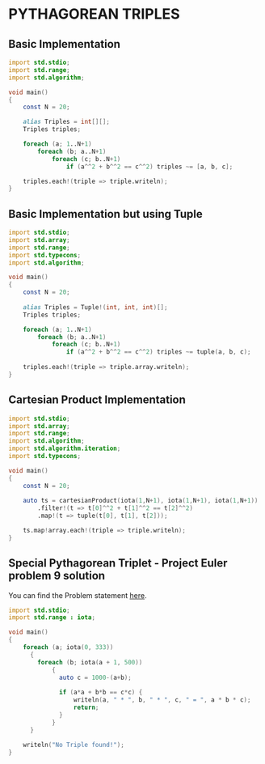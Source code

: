 # PYTHAGOREAN TRIPLES


## Basic Implementation

```D
import std.stdio;
import std.range;
import std.algorithm;

void main()
{
    const N = 20;

    alias Triples = int[][];
    Triples triples;

    foreach (a; 1..N+1)
        foreach (b; a..N+1)
            foreach (c; b..N+1)
                if (a^^2 + b^^2 == c^^2) triples ~= [a, b, c];

    triples.each!(triple => triple.writeln);
}
```

## Basic Implementation but using Tuple

```D
import std.stdio;
import std.array;
import std.range;
import std.typecons;
import std.algorithm;

void main()
{
    const N = 20;
    
    alias Triples = Tuple!(int, int, int)[]; 
    Triples triples;

    foreach (a; 1..N+1)
        foreach (b; a..N+1)
            foreach (c; b..N+1)
                if (a^^2 + b^^2 == c^^2) triples ~= tuple(a, b, c);
    
    triples.each!(triple => triple.array.writeln);
}
```

## Cartesian Product Implementation

```D
import std.stdio;
import std.array;
import std.range;
import std.algorithm;
import std.algorithm.iteration;
import std.typecons;

void main()
{
    const N = 20;
    
    auto ts = cartesianProduct(iota(1,N+1), iota(1,N+1), iota(1,N+1))
        .filter!(t => t[0]^^2 + t[1]^^2 == t[2]^^2)
        .map!(t => tuple(t[0], t[1], t[2]));

    ts.map!array.each!(triple => triple.writeln);
}
```
## Special Pythagorean Triplet - Project Euler problem 9 solution

You can find the Problem statement [here](https://projecteuler.net/problem=9).

```D
import std.stdio;
import std.range : iota;

void main()
{
    foreach (a; iota(0, 333))
      {
        foreach (b; iota(a + 1, 500))
            {
              auto c = 1000-(a+b);
              
              if (a*a + b*b == c*c) {
                  writeln(a, " * ", b, " * ", c, " = ", a * b * c);
                  return;
              }
            }
      }
   
    writeln("No Triple found!");
}
```
